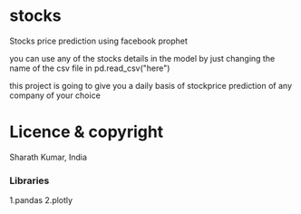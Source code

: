 # stocks
Stocks price prediction using facebook prophet

you can use any of the stocks details in the model by just changing the name of the csv file in pd.read_csv("here")

this project is going to give you a daily basis of stockprice prediction of any company of your choice


# Licence & copyright
Sharath Kumar, India

### Libraries
1.pandas
2.plotly
